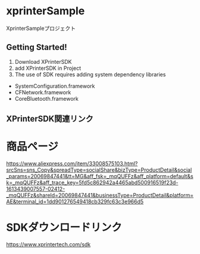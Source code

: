 # xprinterSample
XprinterSampleプロジェクト

## Getting Started!
1.  Download XPrinterSDK
2.  add XPrinterSDK in Project
3.  The use of SDK requires adding system dependency libraries
  - SystemConfiguration.framework
  - CFNetwork.framework
  - CoreBluetooth.framework
 

## XPrinterSDK関連リンク

# 商品ページ
https://www.aliexpress.com/item/33008575103.html?srcSns=sns_Copy&spreadType=socialShare&bizType=ProductDetail&social_params=20069847441&tt=MG&aff_fsk=_mqQUFFz&aff_platform=default&sk=_mqQUFFz&aff_trace_key=5fd5c862942a4465abd500916519f23d-1613439007557-02412-_mqQUFFz&shareId=20069847441&businessType=ProductDetail&platform=AE&terminal_id=1dd901276549418cb329fc63c3e966d5

# SDKダウンロードリンク
https://www.xprintertech.com/sdk
